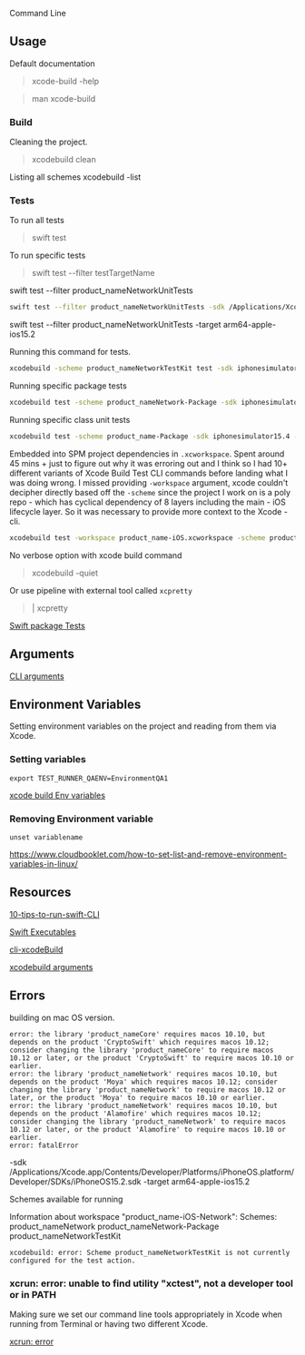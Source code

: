 Command Line



## Usage



Default documentation
> xcode-build -help

> man xcode-build


### Build

Cleaning the project.

> xcodebuild clean

Listing all schemes
xcodebuild -list

### Tests

To run all tests
> swift test


To run specific tests
> swift test --filter testTargetName

swift test --filter product_nameNetworkUnitTests

```bash
swift test --filter product_nameNetworkUnitTests -sdk /Applications/Xcode.app/Contents/Developer/Platforms/iPhoneOS.platform/Developer/SDKs/iPhoneOS15.2.sdk  -target arm64-apple-ios15.2
```

swift test --filter product_nameNetworkUnitTests -target arm64-apple-ios15.2


Running this command for tests.

```bash
xcodebuild -scheme product_nameNetworkTestKit test -sdk iphonesimulator -destination 'platform=iOS Simulator,name=iPhone 13'
```


Running specific package tests 

```bash
xcodebuild test -scheme product_nameNetwork-Package -sdk iphonesimulator15.2 -destination "OS=15.2,name=iPhone 13" -only-testing:"product_nameNetworkIntegrationTests"

```

Running specific class unit tests 

```bash
xcodebuild test -scheme product_name-Package -sdk iphonesimulator15.4 -destination "OS=15.4,name=iPhone 13" -only-testing:"product_nameNetworkIntegrationTests/AuthenticationServiceIntegrationTests/testLogin" -quiet
```


Embedded into SPM project dependencies in `.xcworkspace`. Spent around 45 mins + just to figure out why it was erroring out and I think so I had 10+ different variants of Xcode Build Test CLI commands before landing what I was doing wrong. 
I missed providing `-workspace` argument, xcode couldn't decipher directly based off the `-scheme`  since the project I work on is a poly repo - which has cyclical dependency of 8 layers including the main - iOS lifecycle layer. So it was necessary to provide more context to the Xcode - cli. 
```bash
xcodebuild test -workspace product_name-iOS.xcworkspace -scheme product_scheme -sdk iphonesimulator16.2 -destination "OS=16.2,name=iPhone 14" -only-testing:"product_nameViewModelTests/EnvironmentListViewModelTests/test_environmentVariableDefinedToSkipFlakyTests"
```

No verbose option with xcode build command
> xcodebuild -quiet

Or use pipeline with external tool called `xcpretty`
> | xcpretty

[Swift package Tests](https://www.jessesquires.com/blog/2021/11/03/swift-package-ios-tests/)

## Arguments 


[CLI arguments](https://rderik.com/blog/command-line-argument-parsing-using-swift-package-manager-s/)

## Environment Variables

Setting environment variables on the project and reading from them via Xcode.

### Setting variables
```export TEST_RUNNER_QAENV=EnvironmentQA1```

[xcode build Env variables](https://stackoverflow.com/questions/40722756/passing-arguments-to-ios-tests-with-xcodebuild)

### Removing Environment variable

`unset variablename` 

https://www.cloudbooklet.com/how-to-set-list-and-remove-environment-variables-in-linux/

## Resources

[10-tips-to-run-swift-CLI](https://betterprogramming.pub/10-tips-to-run-swift-from-your-terminal-b5832cd9cd8c)


[Swift Executables](https://www.fivestars.blog/articles/ultimate-guide-swift-executables/)


[cli-xcodeBuild](https://tarikdahic.com/posts/build-ios-apps-from-the-command-line-using-xcodebuild/)

[xcodebuild arguments](https://www.macstadium.com/blog/making-sense-of-xcodebuild-arguments)


## Errors

building on mac OS version.

```
error: the library 'product_nameCore' requires macos 10.10, but depends on the product 'CryptoSwift' which requires macos 10.12; consider changing the library 'product_nameCore' to require macos 10.12 or later, or the product 'CryptoSwift' to require macos 10.10 or earlier.
error: the library 'product_nameNetwork' requires macos 10.10, but depends on the product 'Moya' which requires macos 10.12; consider changing the library 'product_nameNetwork' to require macos 10.12 or later, or the product 'Moya' to require macos 10.10 or earlier.
error: the library 'product_nameNetwork' requires macos 10.10, but depends on the product 'Alamofire' which requires macos 10.12; consider changing the library 'product_nameNetwork' to require macos 10.12 or later, or the product 'Alamofire' to require macos 10.10 or earlier.
error: fatalError
```


-sdk /Applications/Xcode.app/Contents/Developer/Platforms/iPhoneOS.platform/Developer/SDKs/iPhoneOS15.2.sdk  -target arm64-apple-ios15.2


Schemes available for running

Information about workspace "product_name-iOS-Network":
    Schemes:
        product_nameNetwork
        product_nameNetwork-Package
        product_nameNetworkTestKit
        
        

```
xcodebuild: error: Scheme product_nameNetworkTestKit is not currently configured for the test action.
```


### xcrun: error: unable to find utility "xctest", not a developer tool or in PATH
Making sure we set our command line tools appropriately in Xcode when running from Terminal or having two different Xcode.

[xcrun: error](https://stackoverflow.com/questions/61501298/xcrun-error-unable-to-find-utility-xctest-not-a-developer-tool-or-in-path)
